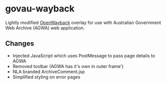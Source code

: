govau-wayback
=============

Lightly modified [OpenWayback](https://github.com/iipc/openwayback) overlay for use with Australian Government
Web Archive (AGWA) web application. 

Changes
-------

* Injected JavaScript which uses PostMessage to pass page details to AGWA
* Removed toolbar (AGWA has it's own in outer frame')
* NLA branded ArchiveComment.jsp
* Simplified styling on error pages

